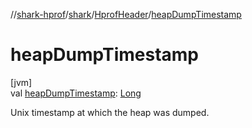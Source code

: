 //[shark-hprof](../../../index.md)/[shark](../index.md)/[HprofHeader](index.md)/[heapDumpTimestamp](heap-dump-timestamp.md)

# heapDumpTimestamp

[jvm]\
val [heapDumpTimestamp](heap-dump-timestamp.md): [Long](https://kotlinlang.org/api/latest/jvm/stdlib/kotlin/-long/index.html)

Unix timestamp at which the heap was dumped.
